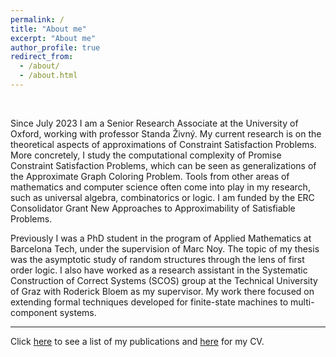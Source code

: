 ```yaml
---
permalink: /
title: "About me"
excerpt: "About me"
author_profile: true
redirect_from: 
  - /about/
  - /about.html
---
```

<br>

Since July 2023 I am a Senior Research Associate at the University of Oxford, working with professor Standa Živný. My current research is on the theoretical aspects of approximations of Constraint Satisfaction Problems. More concretely, I study the computational complexity of Promise Constraint Satisfaction Problems, which can be seen as generalizations of the Approximate Graph Coloring Problem. Tools from other areas of mathematics and computer science often come into play in my research, such as universal algebra, combinatorics or logic. I am funded by the ERC Consolidator Grant New Approaches to Approximability of Satisfiable Problems. 
<br>

Previously I was a PhD student in the program of Applied Mathematics at Barcelona Tech, under the supervision of Marc Noy. The topic of my thesis was the asymptotic study of random structures through the lens of first order logic. I also have worked as a research assistant in the Systematic Construction of Correct Systems (SCOS) group at the Technical University of Graz with Roderick Bloem as my supervisor. My work there focused on extending formal techniques developed for finite-state machines to multi-component systems. 
<br>



---

Click [here](http://albertolarrauri.github.io/publications/) to see a list of my publications and [here](http://albertolarrauri.github.io/cv/) for my CV. 




